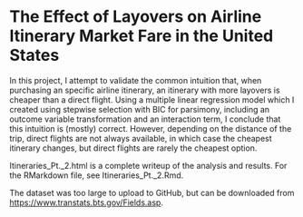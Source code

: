 # The Effect of Layovers on Airline Itinerary Market Fare in the United States
In this project, I attempt to validate the common intuition that, when purchasing an specific airline itinerary, an itinerary with more layovers is cheaper than a direct flight. Using a multiple linear regression model which I created using stepwise selection with BIC for parsimony, including an outcome variable transformation and an interaction term, I conclude that this intuition is (mostly) correct. However, depending on the distance of the trip, direct flights are not always available, in which case the cheapest itinerary changes, but direct flights are rarely the cheapest option.

Itineraries_Pt._2.html is a complete writeup of the analysis and results. For the RMarkdown file, see Itineraries_Pt._2.Rmd. 

The dataset was too large to upload to GitHub, but can be downloaded from https://www.transtats.bts.gov/Fields.asp. 
